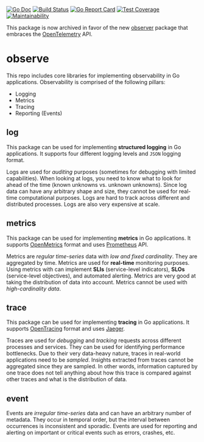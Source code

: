 [![Go Doc][godoc-image]][godoc-url]
[![Build Status][workflow-image]][workflow-url]
[![Go Report Card][goreport-image]][goreport-url]
[![Test Coverage][coverage-image]][coverage-url]
[![Maintainability][maintainability-image]][maintainability-url]

This package is now archived in favor of the new
[observer](https://github.com/moorara/observer) package that embraces the [OpenTelemetry](https://opentelemetry.io) API.

# observe

This repo includes core libraries for implementing observability in Go applications.
Observability is comprised of the following pillars:

  - Logging
  - Metrics
  - Tracing
  - Reporting (Events)

## log

This package can be used for implementing **structured logging** in Go applications.
It supports four different logging levels and `JSON` logging format.

Logs are used for _auditing_ purposes (sometimes for debugging with limited capabilities).
When looking at logs, you need to know what to look for ahead of the time (known unknowns vs. unknown unknowns).
Since log data can have any arbitrary shape and size, they cannot be used for real-time computational purposes.
Logs are hard to track across different and distributed processes. Logs are also very expensive at scale.

## metrics

This package can be used for implementing **metrics** in Go applications.
It supports [OpenMetrics](https://openmetrics.io) format and uses [Prometheus](https://prometheus.io) API.

Metrics are _regular time-series_ data with _low and fixed cardinality_.
They are aggregated by time. Metrics are used for **real-time** monitoring purposes.
Using metrics with can implement **SLIs** (service-level indicators), **SLOs** (service-level objectives), and automated alerting.
Metrics are very good at taking the distribution of data into account.
Metrics cannot be used with _high-cardinality data_.

## trace

This package can be used for implementing **tracing** in Go applications.
It supports [OpenTracing](https://opentracing.io/) format and uses [Jaeger](https://www.jaegertracing.io).

Traces are used for _debugging_ and _tracking_ requests across different processes and services.
They can be used for identifying performance bottlenecks.
Due to their very data-heavy nature, traces in real-world applications need to be _sampled_.
Insights extracted from traces cannot be aggregated since they are sampled.
In other words, information captured by one trace does not tell anything about how this trace is compared against other traces and what is the distribution of data.

## event

Events are _irregular time-series_ data and can have an arbitrary number of metadata.
They occur in temporal order, but the interval between occurrences is inconsistent and sporadic.
Events are used for reporting and alerting on important or critical events such as errors, crashes, etc.


[godoc-url]: https://pkg.go.dev/github.com/moorara/observe
[godoc-image]: https://godoc.org/github.com/moorara/observe?status.svg
[workflow-url]: https://github.com/moorara/observe/actions
[workflow-image]: https://github.com/moorara/observe/workflows/Main/badge.svg
[goreport-url]: https://goreportcard.com/report/github.com/moorara/observe
[goreport-image]: https://goreportcard.com/badge/github.com/moorara/observe
[coverage-url]: https://codeclimate.com/github/moorara/observe/test_coverage
[coverage-image]: https://api.codeclimate.com/v1/badges/ae0da137cc52c257a27a/test_coverage
[maintainability-url]: https://codeclimate.com/github/moorara/observe/maintainability
[maintainability-image]: https://api.codeclimate.com/v1/badges/ae0da137cc52c257a27a/maintainability
